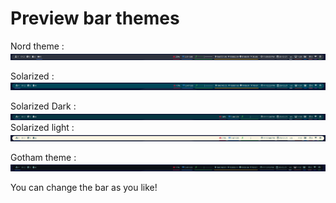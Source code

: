 # Preview bar themes

Nord theme :
![](polybar-demo/polybar-nord.png)

Solarized :
![](polybar-demo/polybar-solarized-lighter.png)

Solarized Dark :
![](polybar-demo/polybar-solarized-dark.png)
Solarized light :
![](polybar-demo/polybar-solarized-light.png)

Gotham theme :
![](polybar-demo/polybar-gotham.png)


You can change the bar as you like!
